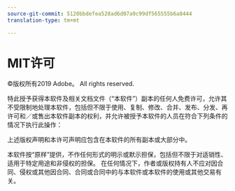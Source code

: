 ```yaml
---
source-git-commit: 5120bbdefea528ad6d07a9c99df565555b6a8444
translation-type: tm+mt

---
```

# MIT许可

©版权所有2019 Adobe。 All rights reserved.

特此授予获得本软件及相关文档文件（“本软件”）副本的任何人免费许可，允许其不受限制地处理本软件，包括但不限于使用、复制、修改、合并、发布、分发、再许可和／或售出本软件副本的权利，并允许被授予本软件的人员在符合下列条件的情况下执行此操作：

上述版权声明和本许可声明应包含在本软件的所有副本或大部分中。

本软件按“原样”提供，不作任何形式的明示或默示担保，包括但不限于对适销性、适用于特定用途和非侵权的担保。 在任何情况下，作者或版权持有人不应对因合同、侵权或其他因合同、合同或合同中的与本软件或本软件的使用或其他交易有关。
